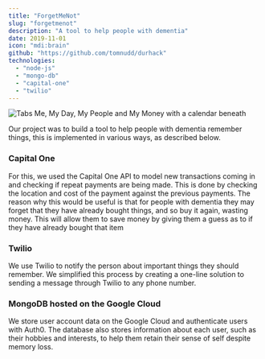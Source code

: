 ```yaml
---
title: "ForgetMeNot"
slug: "forgetmenot"
description: "A tool to help people with dementia"
date: 2019-11-01
icon: "mdi:brain"
github: "https://github.com/tomnudd/durhack"
technologies:
  - "node-js"
  - "mongo-db"
  - "capital-one"
  - "twilio"
---
```


![Tabs Me, My Day, My People and My Money with a calendar beneath](https://res.cloudinary.com/samrobbins/image/upload/v1591793300/images/portfolio/images_portfolio_durhack2019_pyn6xr.png)

Our project was to build a tool to help people with dementia remember things, this is implemented in various ways, as described below.

### Capital One

For this, we used the Capital One API to model new transactions coming in and checking if repeat payments are being made. This is done by checking the location and cost of the payment against the previous payments. The reason why this would be useful is that for people with dementia they may forget that they have already bought things, and so buy it again, wasting money. This will allow them to save money by giving them a guess as to if they have already bought that item

### Twilio

We use Twilio to notify the person about important things they should remember. We simplified this process by creating a one-line solution to sending a message through Twilio to any phone number.

### MongoDB hosted on the Google Cloud

We store user account data on the Google Cloud and authenticate users with Auth0. The database also stores information about each user, such as their hobbies and interests, to help them retain their sense of self despite memory loss.
